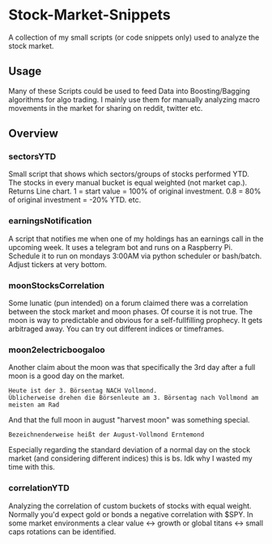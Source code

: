 # Stock-Market-Snippets

A collection of my small scripts (or code snippets only) used to analyze the stock market.

## Usage

Many of these Scripts could be used to feed Data into Boosting/Bagging algorithms for algo trading.
I mainly use them for manually analyzing macro movements in the market for sharing on reddit, twitter etc.

## Overview

### sectorsYTD

Small script that shows which sectors/groups of stocks performed YTD. 
The stocks in every manual bucket is equal weighted (not market cap.).
Returns Line chart. 1 = start value = 100% of original investment. 
0.8 = 80% of original investment = -20% YTD. etc.

### earningsNotification

A script that notifies me when one of my holdings has an earnings call in the upcoming week.
It uses a telegram bot and runs on a Raspberry Pi.
Schedule it to run on mondays 3:00AM via python scheduler or bash/batch.
Adjust tickers at very bottom.

### moonStocksCorrelation

Some lunatic (pun intended) on a forum claimed there was a correlation between the stock market and moon phases. Of course it is not true.
The moon is way to predictable and obvious for a self-fullfilling prophecy. It gets arbitraged away. You can try out different indices or timeframes.

### moon2electricboogaloo

Another claim about the moon was that specifically the 3rd day after a full moon is a good day on the market. 
```
Heute ist der 3. Börsentag NACH Vollmond.
Üblicherweise drehen die Börsenleute am 3. Börsentag nach Vollmond am meisten am Rad
```
And that the full moon in august "harvest moon" was something special.
```
Bezeichnenderweise heißt der August-Vollmond Erntemond
```
Especially regarding the standard deviation of a normal day on the stock market (and considering different indices) this is bs.
Idk why I wasted my time with this.

### correlationYTD

Analyzing the correlation of custom buckets of stocks with equal weight. Normally you'd expect gold or bonds a negative correlation with $SPY.
In some market environments a clear value <-> growth or global titans <-> small caps rotations can be identified.

